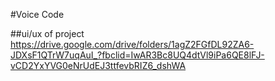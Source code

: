 #Voice Code

##ui/ux of project
https://drive.google.com/drive/folders/1agZ2FGfDL92ZA6-JDXsF1QTrW7uqAuI_?fbclid=IwAR3Bc8UQ4dtVl9iPa6QE8lFJ-vCD2YxYVG0eNrUdEJ3ttfevbRIZ6_dshWA
